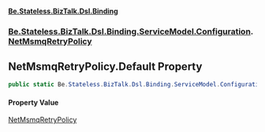 #### [Be.Stateless.BizTalk.Dsl.Binding](README.md 'README')
### [Be.Stateless.BizTalk.Dsl.Binding.ServiceModel.Configuration](Be.Stateless.BizTalk.Dsl.Binding.ServiceModel.Configuration.md 'Be.Stateless.BizTalk.Dsl.Binding.ServiceModel.Configuration').[NetMsmqRetryPolicy](NetMsmqRetryPolicy.md 'Be.Stateless.BizTalk.Dsl.Binding.ServiceModel.Configuration.NetMsmqRetryPolicy')

## NetMsmqRetryPolicy.Default Property

```csharp
public static Be.Stateless.BizTalk.Dsl.Binding.ServiceModel.Configuration.NetMsmqRetryPolicy Default { get; }
```

#### Property Value
[NetMsmqRetryPolicy](NetMsmqRetryPolicy.md 'Be.Stateless.BizTalk.Dsl.Binding.ServiceModel.Configuration.NetMsmqRetryPolicy')